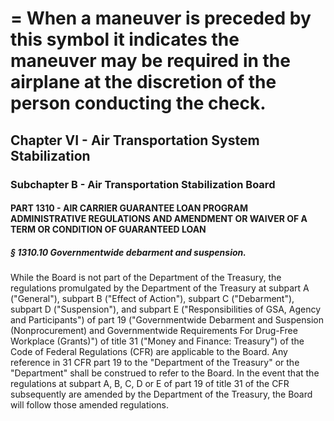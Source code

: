 
# = When a maneuver is preceded by this symbol it indicates the maneuver may be required in the airplane at the discretion of the person conducting the check.
## Chapter VI - Air Transportation System Stabilization
### Subchapter B - Air Transportation Stabilization Board
#### PART 1310 - AIR CARRIER GUARANTEE LOAN PROGRAM ADMINISTRATIVE REGULATIONS AND AMENDMENT OR WAIVER OF A TERM OR CONDITION OF GUARANTEED LOAN
##### § 1310.10 Governmentwide debarment and suspension.

While the Board is not part of the Department of the Treasury, the regulations promulgated by the Department of the Treasury at subpart A ("General"), subpart B ("Effect of Action"), subpart C ("Debarment"), subpart D ("Suspension"), and subpart E ("Responsibilities of GSA, Agency and Participants") of part 19 ("Governmentwide Debarment and Suspension (Nonprocurement) and Governmentwide Requirements For Drug-Free Workplace (Grants)") of title 31 ("Money and Finance: Treasury") of the Code of Federal Regulations (CFR) are applicable to the Board. Any reference in 31 CFR part 19 to the "Department of the Treasury" or the "Department" shall be construed to refer to the Board. In the event that the regulations at subpart A, B, C, D or E of part 19 of title 31 of the CFR subsequently are amended by the Department of the Treasury, the Board will follow those amended regulations.
